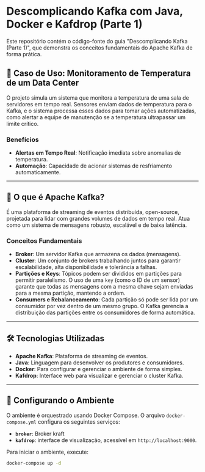 # Descomplicando Kafka com Java, Docker e Kafdrop (Parte 1)

Este repositório contém o código-fonte do guia "Descomplicando Kafka (Parte 1)", que demonstra os conceitos fundamentais do Apache Kafka de forma prática.

## 🎯 Caso de Uso: Monitoramento de Temperatura de um Data Center

O projeto simula um sistema que monitora a temperatura de uma sala de servidores em tempo real. Sensores enviam dados de temperatura para o Kafka, e o sistema processa esses dados para tomar ações automatizadas, como alertar a equipe de manutenção se a temperatura ultrapassar um limite crítico.

### Benefícios
- **Alertas em Tempo Real**: Notificação imediata sobre anomalias de temperatura.
- **Automação**: Capacidade de acionar sistemas de resfriamento automaticamente.

---

## 🐘 O que é Apache Kafka?

É uma plataforma de streaming de eventos distribuída, open-source, projetada para lidar com grandes volumes de dados em tempo real. Atua como um sistema de mensagens robusto, escalável e de baixa latência.

### Conceitos Fundamentais
- **Broker**: Um servidor Kafka que armazena os dados (mensagens).
- **Cluster**: Um conjunto de brokers trabalhando juntos para garantir escalabilidade, alta disponibilidade e tolerância a falhas.
- **Partições e Keys**: Tópicos podem ser divididos em partições para permitir paralelismo. O uso de uma `key` (como o ID de um sensor) garante que todas as mensagens com a mesma chave sejam enviadas para a mesma partição, mantendo a ordem.
- **Consumers e Rebalanceamento**: Cada partição só pode ser lida por um consumidor por vez dentro de um mesmo grupo. O Kafka gerencia a distribuição das partições entre os consumidores de forma automática.

---

## 🛠️ Tecnologias Utilizadas
- **Apache Kafka**: Plataforma de streaming de eventos.
- **Java**: Linguagem para desenvolver os produtores e consumidores.
- **Docker**: Para configurar e gerenciar o ambiente de forma simples.
- **Kafdrop**: Interface web para visualizar e gerenciar o cluster Kafka.

---

## 🚀 Configurando o Ambiente

O ambiente é orquestrado usando Docker Compose. O arquivo `docker-compose.yml` configura os seguintes serviços:
- **`broker`**: Broker kraft
- **`kafdrop`**: interface de visualização, acessível em `http://localhost:9000`.

Para iniciar o ambiente, execute:
```sh
docker-compose up -d
